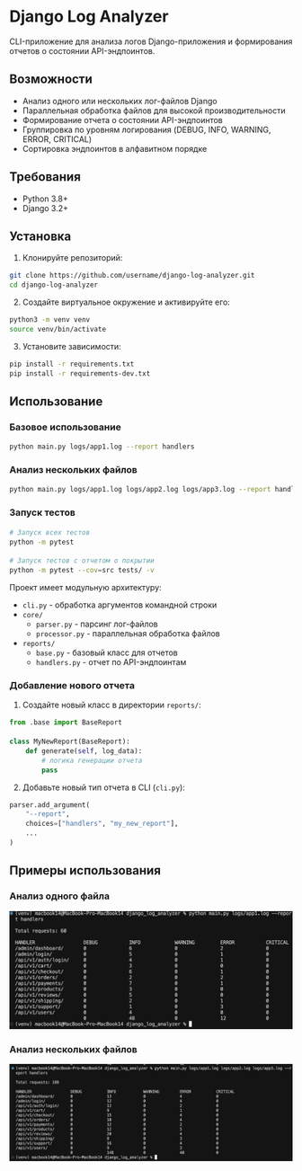 # Django Log Analyzer

CLI-приложение для анализа логов Django-приложения и формирования отчетов о состоянии API-эндпоинтов.

## Возможности

- Анализ одного или нескольких лог-файлов Django
- Параллельная обработка файлов для высокой производительности
- Формирование отчета о состоянии API-эндпоинтов
- Группировка по уровням логирования (DEBUG, INFO, WARNING, ERROR, CRITICAL)
- Сортировка эндпоинтов в алфавитном порядке

## Требования

- Python 3.8+
- Django 3.2+

## Установка

1. Клонируйте репозиторий:
```bash
git clone https://github.com/username/django-log-analyzer.git
cd django-log-analyzer
```

2. Создайте виртуальное окружение и активируйте его:
```bash
python3 -m venv venv
source venv/bin/activate  
```

3. Установите зависимости:
```bash
pip install -r requirements.txt
pip install -r requirements-dev.txt  
```

## Использование

### Базовое использование

```bash
python main.py logs/app1.log --report handlers
```

### Анализ нескольких файлов

```bash
python main.py logs/app1.log logs/app2.log logs/app3.log --report handlers
```

### Запуск тестов

```bash
# Запуск всех тестов
python -m pytest

# Запуск тестов с отчетом о покрытии
python -m pytest --cov=src tests/ -v
```

Проект имеет модульную архитектуру:

- `cli.py` - обработка аргументов командной строки
- `core/`
  - `parser.py` - парсинг лог-файлов
  - `processor.py` - параллельная обработка файлов
- `reports/`
  - `base.py` - базовый класс для отчетов
  - `handlers.py` - отчет по API-эндпоинтам

### Добавление нового отчета

1. Создайте новый класс в директории `reports/`:
```python
from .base import BaseReport

class MyNewReport(BaseReport):
    def generate(self, log_data):
        # логика генерации отчета
        pass
```

2. Добавьте новый тип отчета в CLI (`cli.py`):
```python
parser.add_argument(
    "--report",
    choices=["handlers", "my_new_report"],
    ...
)
```

## Примеры использования

### Анализ одного файла
<img src="examples/example_test1.png" alt="Анализ одного файла" width="800"/>

### Анализ нескольких файлов
<img src="examples/example_test2.png" alt="Анализ нескольких файлов" width="800"/>

